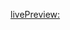 [livePreview:](http://htmlpreview.github.io/?https://github.com/xErik444x/appIdeas/blob/main/BorderRadiusPreviewer/index.html)
